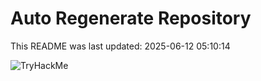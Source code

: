 # Auto Regenerate Repository

This README was last updated: 2025-06-12 05:10:14

 ![TryHackMe](https://tryhackme.com/badge/533634)